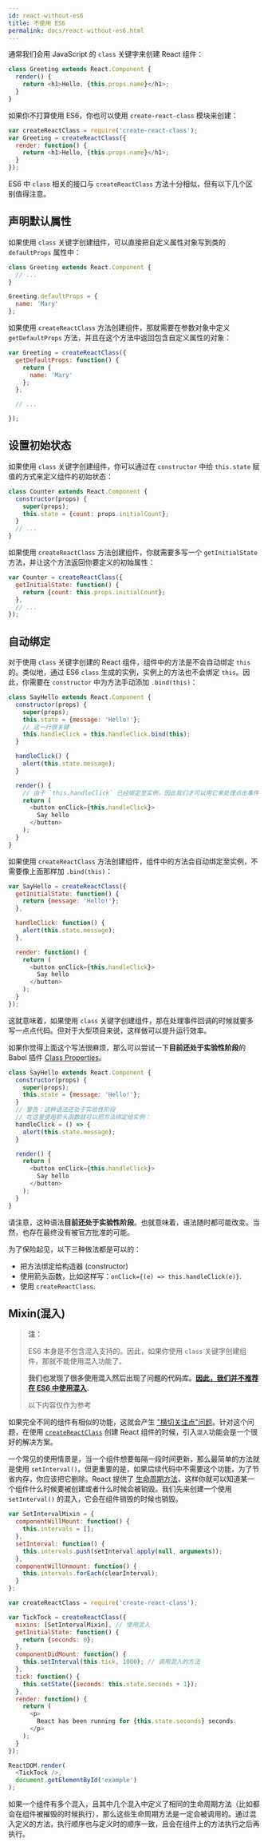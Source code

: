 ```yaml
---
id: react-without-es6
title: 不使用 ES6
permalink: docs/react-without-es6.html
---
```


通常我们会用 JavaScript 的 `class` 关键字来创建 React 组件：

```javascript
class Greeting extends React.Component {
  render() {
    return <h1>Hello, {this.props.name}</h1>;
  }
}
```

如果你不打算使用 ES6，你也可以使用 `create-react-class` 模块来创建：

```javascript
var createReactClass = require('create-react-class');
var Greeting = createReactClass({
  render: function() {
    return <h1>Hello, {this.props.name}</h1>;
  }
});
```

ES6 中 `class` 相关的接口与 `createReactClass` 方法十分相似，但有以下几个区别值得注意。

## 声明默认属性

如果使用 `class` 关键字创建组件，可以直接把自定义属性对象写到类的 `defaultProps` 属性中：

```javascript
class Greeting extends React.Component {
  // ...
}

Greeting.defaultProps = {
  name: 'Mary'
};
```

如果使用 `createReactClass` 方法创建组件，那就需要在参数对象中定义 `getDefaultProps` 方法，并且在这个方法中返回包含自定义属性的对象：

```javascript
var Greeting = createReactClass({
  getDefaultProps: function() {
    return {
      name: 'Mary'
    };
  },

  // ...

});
```

## 设置初始状态

如果使用 `class` 关键字创建组件，你可以通过在 `constructor` 中给 `this.state` 赋值的方式来定义组件的初始状态：

```javascript
class Counter extends React.Component {
  constructor(props) {
    super(props);
    this.state = {count: props.initialCount};
  }
  // ...
}
```

如果使用 `createReactClass` 方法创建组件，你就需要多写一个 `getInitialState` 方法，并让这个方法返回你要定义的初始属性：

```javascript
var Counter = createReactClass({
  getInitialState: function() {
    return {count: this.props.initialCount};
  },
  // ...
});
```

## 自动绑定

对于使用 `class` 关键字创建的 React 组件，组件中的方法是不会自动绑定 `this` 的。类似地，通过 ES6 `class` 生成的实例，实例上的方法也不会绑定 `this`。因此，你需要在 `constructor` 中为方法手动添加 `.bind(this)`：

```javascript
class SayHello extends React.Component {
  constructor(props) {
    super(props);
    this.state = {message: 'Hello!'};
    // 这一行很关键
    this.handleClick = this.handleClick.bind(this);
  }

  handleClick() {
    alert(this.state.message);
  }

  render() {
    // 由于 `this.handleClick` 已经绑定至实例，因此我们才可以用它来处理点击事件
    return (
      <button onClick={this.handleClick}>
        Say hello
      </button>
    );
  }
}
```

如果使用 `createReactClass` 方法创建组件，组件中的方法会自动绑定至实例，不需要像上面那样加 `.bind(this)`：

```javascript
var SayHello = createReactClass({
  getInitialState: function() {
    return {message: 'Hello!'};
  },

  handleClick: function() {
    alert(this.state.message);
  },

  render: function() {
    return (
      <button onClick={this.handleClick}>
        Say hello
      </button>
    );
  }
});
```

这就意味着，如果使用 `class` 关键字创建组件，那在处理事件回调的时候就要多写一点点代码。但对于大型项目来说，这样做可以提升运行效率。

如果你觉得上面这个写法很麻烦，那么可以尝试一下**目前还处于实验性阶段**的 Babel 插件 [Class Properties](https://babeljs.io/docs/plugins/transform-class-properties/)。


```javascript
class SayHello extends React.Component {
  constructor(props) {
    super(props);
    this.state = {message: 'Hello!'};
  }
  // 警告：这种语法还处于实验性阶段
  // 在这里使用箭头函数就可以把方法绑定给实例：
  handleClick = () => {
    alert(this.state.message);
  }

  render() {
    return (
      <button onClick={this.handleClick}>
        Say hello
      </button>
    );
  }
}
```

请注意，这种语法**目前还处于实验性阶段**。也就意味着，语法随时都可能改变。当然，也存在最终没有被官方批准的可能。

为了保险起见，以下三种做法都是可以的：

* 把方法绑定给构造器 (constructor)
* 使用箭头函数，比如这样写：`onClick={(e) => this.handleClick(e)}`.
* 使用 `createReactClass`.

## Mixin(混入)

>**注：**
>
>ES6 本身是不包含混入支持的。因此，如果你使用 `class` 关键字创建组件，那就不能使用混入功能了。
>
>**我们也发现了很多使用混入然后出现了问题的代码库。[因此，我们并不推荐在 ES6 中使用混入](/react/blog/2016/07/13/mixins-considered-harmful.html).**
>
>以下内容仅作为参考

如果完全不同的组件有相似的功能，这就会产生 ["横切关注点"问题](https://en.wikipedia.org/wiki/Cross-cutting_concern)。针对这个问题，在使用 [`createReactClass`](/react/docs/top-level-api.html#react.createclass) 创建 React 组件的时候，引入`混入`功能会是一个很好的解决方案。

一个常见的使用情景是，当一个组件想要每隔一段时间更新，那么最简单的方法就是使用 `setInterval()`。但更重要的是，如果后续代码中不需要这个功能，为了节省内存，你应该把它删除。React 提供了 [生命周期方法](/react/docs/working-with-the-browser.html#component-lifecycle)，这样你就可以知道某一个组件什么时候要被创建或者什么时候会被销毁。我们先来创建一个使用 `setInterval()` 的混入，它会在组件销毁的时候也销毁。

```javascript
var SetIntervalMixin = {
  componentWillMount: function() {
    this.intervals = [];
  },
  setInterval: function() {
    this.intervals.push(setInterval.apply(null, arguments));
  },
  componentWillUnmount: function() {
    this.intervals.forEach(clearInterval);
  }
};

var createReactClass = require('create-react-class');

var TickTock = createReactClass({
  mixins: [SetIntervalMixin], // 使用混入
  getInitialState: function() {
    return {seconds: 0};
  },
  componentDidMount: function() {
    this.setInterval(this.tick, 1000); // 调用混入的方法
  },
  tick: function() {
    this.setState({seconds: this.state.seconds + 1});
  },
  render: function() {
    return (
      <p>
        React has been running for {this.state.seconds} seconds.
      </p>
    );
  }
});

ReactDOM.render(
  <TickTock />,
  document.getElementById('example')
);
```

如果一个组件有多个混入，且其中几个混入中定义了相同的生命周期方法（比如都会在组件被摧毁的时候执行），那么这些生命周期方法是一定会被调用的。通过混入定义的方法，执行顺序也与定义时的顺序一致，且会在组件上的方法执行之后再执行。

